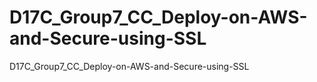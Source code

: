 # D17C_Group7_CC_Deploy-on-AWS-and-Secure-using-SSL
D17C_Group7_CC_Deploy-on-AWS-and-Secure-using-SSL
